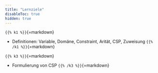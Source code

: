 ```yaml
---
title: "Lernziele"
disableToc: true
hidden: true
---
```



`{{% k1 %}}`{=markdown}
*   Definitionen: Variable, Domäne, Constraint, Arität, CSP, Zuweisung
`{{% /k1 %}}`{=markdown}

`{{% k3 %}}`{=markdown}
*   Formulierung von CSP
`{{% /k3 %}}`{=markdown}
